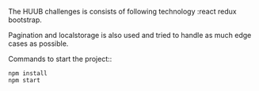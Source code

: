 The HUUB challenges is consists of following technology :react redux bootstrap.

Pagination and localstorage is also used and tried to handle as much edge cases as possible.

Commands to start the project::

```
npm install
npm start
```